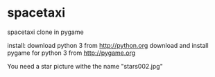 spacetaxi
=========

spacetaxi clone in pygame

install:
download python 3 from http://python.org
download and install pygame for python 3 from http://pygame.org

You need a star picture withe the name "stars002.jpg"
